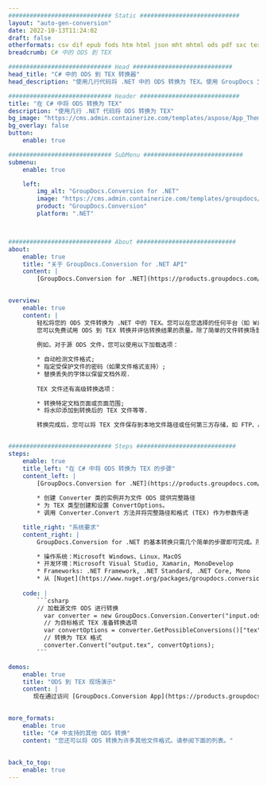```yaml
---
############################# Static ############################
layout: "auto-gen-conversion"
date: 2022-10-13T11:24:02
draft: false
otherformats: csv dif epub fods htm html json mht mhtml ods pdf sxc tex tsv xlam xls xlsb xlsm xlsx xlt xltm xltx xml xps
breadcrumb: C# 中的 ODS 到 TEX

############################# Head ############################
head_title: "C# 中的 ODS 到 TEX 转换器"
head_description: "使用几行代码将 .NET 中的 ODS 转换为 TEX。使用 GroupDocs 文档转换 API 转换 160 多种文件格式。"

############################# Header ############################
title: "在 C# 中将 ODS 转换为 TEX"
description: "使用几行 .NET 代码将 ODS 转换为 TEX"
bg_image: "https://cms.admin.containerize.com/templates/aspose/App_Themes/V3/images/bg/header1.png"
bg_overlay: false
button:
    enable: true

############################# SubMenu ############################
submenu:
    enable: true

    left:
        img_alt: "GroupDocs.Conversion for .NET"
        image: "https://cms.admin.containerize.com/templates/groupdocs/images/product-logos/90x90-noborder/groupdocs-conversion-net.png"
        product: "GroupDocs.Conversion"
        platform: ".NET"



############################# About ############################
about:
    enable: true
    title: "关于 GroupDocs.Conversion for .NET API"
    content: |
        [GroupDocs.Conversion for .NET](https://products.groupdocs.com/conversion/net/)可用于转换Microsoft Word、Excel、PowerPoint、PDF、Visio等格式。 GroupDocs.Conversion 是一个独立的 API，适用于需要高性能的后端和内部系统。它不依赖于任何软件，例如 Microsoft 或 Open Office。
    

overview:
    enable: true
    content: |
        轻松将您的 ODS 文件转换为 .NET 中的 TEX。您可以在您选择的任何平台（如 Windows、Linux、macOS）中仅使用几行 C# 代码行。
        您可以免费试用 ODS 到 TEX 转换并评估转换结果的质量。除了简单的文件转换场景，您还可以尝试更高级的选项来加载源 ODS 文件和保存输出 TEX 结果。 
        
        例如，对于源 ODS 文件，您可以使用以下加载选项：

        * 自动检测文件格式;
        * 指定受保护文件的密码（如果文件格式支持）;
        * 替换丢失的字体以保留文档外观.
        
        TEX 文件还有高级转换选项：

        * 转换特定文档页面或页面范围;
        * 将水印添加到转换后的 TEX 文件等等.

        转换完成后，您可以将 TEX 文件保存到本地文件路径或任何第三方存储，如 FTP、Amazon S3、Google Drive、Dropbox 等。请注意 - 将 ODS 转换为 TEX 无需安装任何额外的软件 - 如 MS Office、Open Office、Adobe Acrobat Reader 等。


############################# Steps ############################
steps:
    enable: true
    title_left: "在 C# 中将 ODS 转换为 TEX 的步骤"
    content_left: |
        [GroupDocs.Conversion for .NET](https://products.groupdocs.com/conversion/net/) 使开发人员只需几行代码即可轻松地将 ODS 文件转换为 TEX。
        
        * 创建 Converter 类的实例并为文件 ODS 提供完整路径
        * 为 TEX 类型创建和设置 ConvertOptions。
        * 调用 Converter.Convert 方法并将完整路径和格式 (TEX) 作为参数传递

    title_right: "系统要求"
    content_right: |
        GroupDocs.Conversion for .NET 的基本转换只需几个简单的步骤即可完成。所有主要平台和操作系统都支持我们的 API。在执行以下代码之前，请确保您的系统上安装了以下先决条件。

        * 操作系统：Microsoft Windows、Linux、MacOS
        * 开发环境：Microsoft Visual Studio, Xamarin, MonoDevelop
        * Frameworks: .NET Framework, .NET Standard, .NET Core, Mono
        * 从 [Nuget](https://www.nuget.org/packages/groupdocs.conversion) 获取最新的 GroupDocs.Conversion for .NET
         
    code: |
        ```csharp    
        // 加载源文件 ODS 进行转换
          var converter = new GroupDocs.Conversion.Converter("input.ods");
          // 为目标格式 TEX 准备转换选项
          var convertOptions = converter.GetPossibleConversions()["tex"].ConvertOptions;
          // 转换为 TEX 格式
          converter.Convert("output.tex", convertOptions);
        ```

demos:
    enable: true
    title: "ODS 到 TEX 现场演示"
    content: |
       现在通过访问 [GroupDocs.Conversion App](https://products.groupdocs.app/conversion/family) 网站将 ODS 转换为 TEX。在线演示具有以下优点
          

more_formats:
    enable: true
    title: "C# 中支持的其他 ODS 转换"
    content: "您还可以将 ODS 转换为许多其他文件格式。请参阅下面的列表。"
       
       
back_to_top:
    enable: true
---
```

